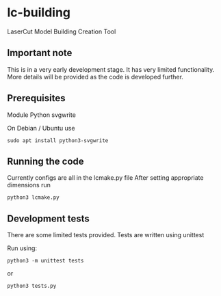 # lc-building
LaserCut Model Building Creation Tool

## Important note
This is in a very early development stage. It has very limited functionality.
More details will be provided as the code is developed further.


## Prerequisites
Module Python svgwrite

On Debian / Ubuntu use

    sudo apt install python3-svgwrite
    
    
## Running the code
Currently configs are all in the lcmake.py file
After setting appropriate dimensions run

    python3 lcmake.py 
    
   
## Development tests
There are some limited tests provided.
Tests are written using unittest

Run using:

    python3 -m unittest tests
or

    python3 tests.py